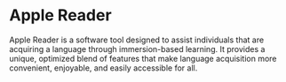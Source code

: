 # Apple Reader

Apple Reader is a software tool designed to assist individuals that are acquiring a language through immersion-based learning. It provides a unique, optimized blend of features that make language acquisition more convenient, enjoyable, and easily accessible for all.  

